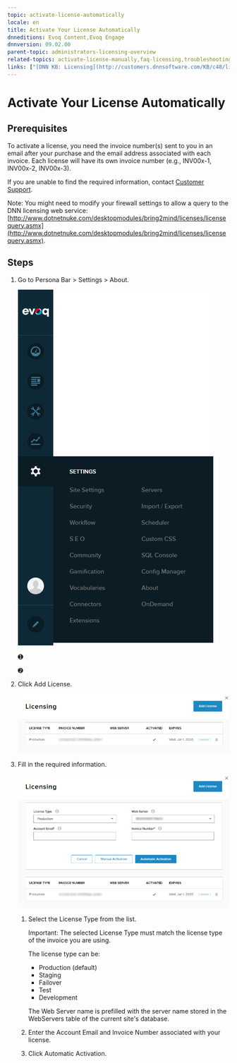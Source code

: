 ```yaml
---
topic: activate-license-automatically
locale: en
title: Activate Your License Automatically
dnneditions: Evoq Content,Evoq Engage
dnnversion: 09.02.00
parent-topic: administrators-licensing-overview
related-topics: activate-license-manually,faq-licensing,troubleshooting-licensing
links: ["[DNN KB: Licensing](http://customers.dnnsoftware.com/KB/c48/licensing.aspx)","[DNN Community video: Activating a Development or Production License](http://www.dnnsoftware.com/community/learn/video-library/view-video/video/359/view/details/how-to-activate-a-license-in-dotnetnuke)"]
---
```


# Activate Your License Automatically

## Prerequisites

To activate a license, you need the invoice number(s) sent to you in an email after your purchase and the email address associated with each invoice. Each license will have its own invoice number (e.g., INV00x-1, INV00x-2, INV00x-3).

If you are unable to find the required information, contact [Customer Support](http://www.dnnsoftware.com/services/customer-support).

Note: You might need to modify your firewall settings to allow a query to the DNN licensing web service: [http://www.dotnetnuke.com/desktopmodules/bring2mind/licenses/licensequery.asmx](http://www.dotnetnuke.com/desktopmodules/bring2mind/licenses/licensequery.asmx).

## Steps

1.  Go to Persona Bar \> Settings \> About.
    
    ![Persona Bar > Settings > About](img/scr-pbar-host-Settings-E91.png)
    
    ➊
    
    ➋
    
2.  Click Add License.
    
    ![Click Add License.](img/scr-LicensingActivate-E90.png)
    
3.  Fill in the required information.
    
      
    
    ![Choose License Type, enter Account Email and Invoice Number, then click Automatic Activation.](img/scr-LicensingAddAuto-E90.png)
    
      
    
    1.  Select the License Type from the list.
        
        Important: The selected License Type must match the license type of the invoice you are using.
        
        The license type can be:
        
        *   Production (default)
        *   Staging
        *   Failover
        *   Test
        *   Development
        
        The Web Server name is prefilled with the server name stored in the WebServers table of the current site's database.
        
    2.  Enter the Account Email and Invoice Number associated with your license.
    3.  Click Automatic Activation.